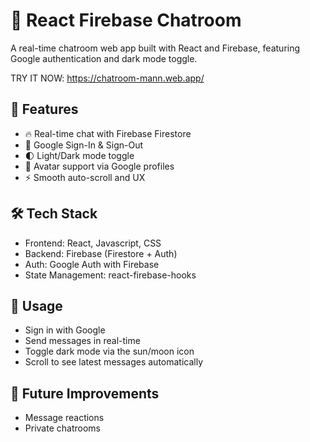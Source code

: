 # 💬 React Firebase Chatroom

A real-time chatroom web app built with React and Firebase, featuring Google authentication and dark mode toggle.

TRY IT NOW: https://chatroom-mann.web.app/

## 🚀 Features
- 🔥 Real-time chat with Firebase Firestore
- 🔐 Google Sign-In & Sign-Out
- 🌓 Light/Dark mode toggle
- 📸 Avatar support via Google profiles
- ⚡ Smooth auto-scroll and UX

## 🛠 Tech Stack
- Frontend: React, Javascript, CSS
- Backend: Firebase (Firestore + Auth)
- Auth: Google Auth with Firebase
- State Management: react-firebase-hooks
	
## 📄 Usage
- Sign in with Google
- Send messages in real-time
- Toggle dark mode via the sun/moon icon
- Scroll to see latest messages automatically

## 🌱 Future Improvements
- Message reactions
- Private chatrooms

